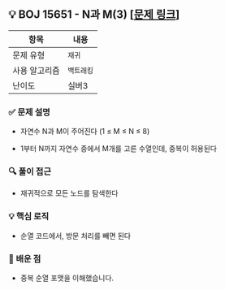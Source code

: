 ## 💡 BOJ 15651 - N과 M(3) [[문제 링크](https://www.acmicpc.net/problem/15651)]

| 항목 | 내용 |
|------|------|
| 문제 유형 | `재귀` |
| 사용 알고리즘 | `백트래킹` |
| 난이도 | 실버3 |

### ✅ 문제 설명
- 자연수 N과 M이 주어진다 (1 ≤ M ≤ N ≤ 8)

- 1부터 N까지 자연수 중에서 M개를 고른 수열인데, 중복이 허용된다

### 🔍 풀이 접근
- 재귀적으로 모든 노드를 탐색한다

### 💡 핵심 로직
- 순열 코드에서, 방문 처리를 빼면 된다

### 📌 배운 점
- 중복 순열 포맷을 이해했습니다.
